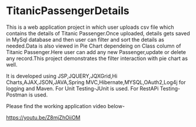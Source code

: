 # TitanicPassengerDetails

This is a web application project in which user uploads csv file which contains the details of Titanic Passenger.Once uploaded, details gets saved in MySql database and then user can filter and sort the details as needed.Data is also viewed in Pie Chart dependeing on Class column of Titanic Passenger.Here user can add any new Passenger,update or delete any record.This project demonstrates the filter interaction with pie chart as well.

It is developed using JSP,JQUERY,JQXGrid,Hi Charts,AJAX,JSON,JAVA,Spring MVC,Hibernate,MYSQL,OAuth2,Log4j for logging and Maven.
For Unit Testing-JUnit is used.
For RestAPi Testing- Postman is used.

Please find the working application video below-

https://youtu.be/Z8mjZhOiiOM
